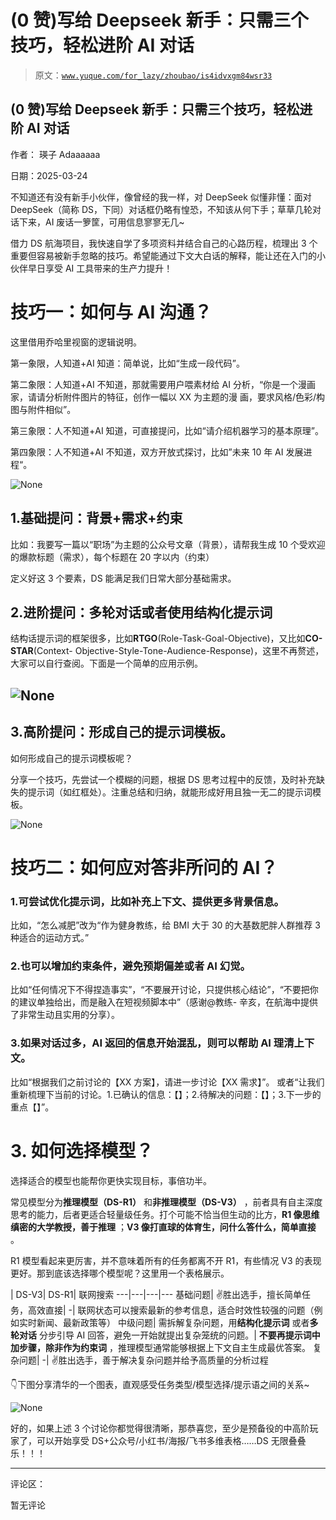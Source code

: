 # (0 赞)写给 Deepseek 新手：只需三个技巧，轻松进阶 AI 对话

> 原文：[`www.yuque.com/for_lazy/zhoubao/is4idvxgm84wsr33`](https://www.yuque.com/for_lazy/zhoubao/is4idvxgm84wsr33)

## (0 赞)写给 Deepseek 新手：只需三个技巧，轻松进阶 AI 对话

作者： 瑛子 Adaaaaaa

日期：2025-03-24

不知道还有没有新手小伙伴，像曾经的我一样，对 DeepSeek 似懂非懂：面对 DeepSeek（简称 DS，下同）对话框仍略有惶恐，不知该从何下手；草草几轮对话下来，AI 废话一箩筐，可用信息寥寥无几~

借力 DS 航海项目，我快速自学了多项资料并结合自己的心路历程，梳理出 3 个重要但容易被新手忽略的技巧。希望能通过下文大白话的解释，能让还在入门的小伙伴早日享受 AI 工具带来的生产力提升！

# 技巧一：如何与 AI 沟通？

这里借用乔哈里视窗的逻辑说明。

第一象限，人知道+AI 知道：简单说，比如“生成一段代码”。

第二象限：人知道+AI 不知道，那就需要用户喂素材给 AI 分析，“你是一个漫画家，请请分析附件图片的特征，创作一幅以 XX 为主题的漫
画，要求风格/色彩/构图与附件相似”。

第三象限：人不知道+AI 知道，可直接提问，比如“请介绍机器学习的基本原理”。

第四象限：人不知道+AI 不知道，双方开放式探讨，比如”未来 10 年 AI 发展进程“。

![](img/4708bb80e6d627e6b2ca08f887006abb.png "None")

## 1.基础提问：背景+需求+约束

比如：我要写一篇以“职场”为主题的公众号文章（背景），请帮我生成 10 个受欢迎的爆款标题（需求），每个标题在 20 字以内（约束）

定义好这 3 个要素，DS 能满足我们日常大部分基础需求。

## 2.进阶提问：多轮对话或者使用结构化提示词

结构话提示词的框架很多，比如**RTGO**(Role-Task-Goal-Objective)，又比如**CO-STAR**(Context-
Objective-Style-Tone-Audience-Response)，这里不再赘述，大家可以自行查阅。下面是一个简单的应用示例。

## ![](img/562d6834adaffac0f8f4980ad593014a.png "None")

## 3.高阶提问：形成自己的提示词模板。

如何形成自己的提示词模板呢？

分享一个技巧，先尝试一个模糊的问题，根据 DS 思考过程中的反馈，及时补充缺失的提示词（如红框处）。注重总结和归纳，就能形成好用且独一无二的提示词模板。

![](img/d94afb63a61bad28f179c0cf016400a7.png "None")

# 技巧二：如何应对答非所问的 AI？

### 1.可尝试优化提示词，比如补充上下文、提供更多背景信息。

比如，“怎么减肥”改为“作为健身教练，给 BMI 大于 30 的大基数肥胖人群推荐 3 种适合的运动方式。”

### 2.也可以增加约束条件，避免预期偏差或者 AI 幻觉。

比如“任何情况下不得捏造事实”，“不要展开讨论，只提供核心结论”，“不要把你的建议单独给出，而是融入在短视频脚本中”（感谢@教练-
辛亥，在航海中提供了非常生动且实用的分享）。

### 3.如果对话过多，AI 返回的信息开始混乱，则可以帮助 AI 理清上下文。

比如“根据我们之前讨论的【XX 方案】，请进一步讨论【XX 需求】”。
或者“让我们重新梳理下当前的讨论。1.已确认的信息：【】；2.待解决的问题：【】；3.下一步的重点【】”。

# 3. 如何选择模型？

选择适合的模型也能帮你更快实现目标，事倍功半。

常见模型分为**推理模型（DS-R1）** 和**非推理模型（DS-V3）** ，前者具有自主深度思考的能力，后者更适合轻量级任务。打个可能不恰当但生动的比方，**R1 像思维缜密的大学教授，善于推理** ；**V3 像打直球的体育生，问什么答什么，简单直接** 。

R1 模型看起来更厉害，并不意味着所有的任务都离不开 R1，有些情况 V3 的表现更好。那到底该选择哪个模型呢？这里用一个表格展示。

| DS-V3| DS-R1| 联网搜索  ---|---|---|---  基础问题| ✌胜出选手，擅长简单任务，高效直接| -| 联网状态可以搜索最新的参考信息，适合时效性较强的问题（例如实时新闻、最新政策等）  中级问题| 需拆解复杂问题，用**结构化提示词** 或者**多轮对话** 分步引导 AI 回答，避免一开始就提出复杂笼统的问题。| **不要再提示词中加步骤，除非作为约束词** ，推理模型通常能够根据上下文自主生成最优答案。  复杂问题| -| ✌胜出选手，善于解决复杂问题并给予高质量的分析过程

👇下图分享清华的一个图表，直观感受任务类型/模型选择/提示语之间的关系~

![](img/a489570e8032aabf24a669647498d3c8.png "None")

好的，如果上述 3 个讨论你都觉得很清晰，那恭喜您，至少是预备役的中高阶玩家了，可以开始享受 DS+公众号/小红书/海报/飞书多维表格……DS 无限叠叠乐！！！

* * *

评论区：

暂无评论
